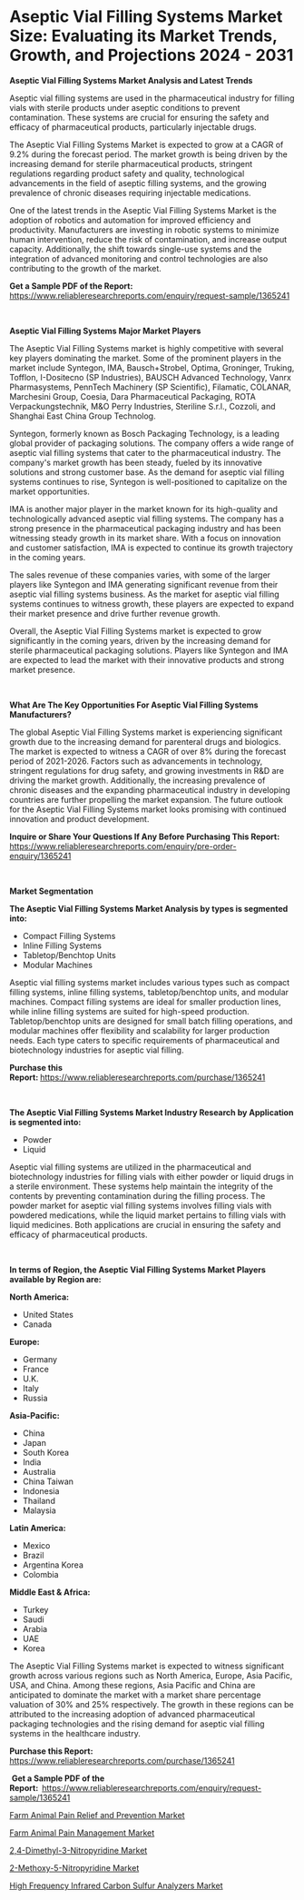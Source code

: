 <p><h1>Aseptic Vial Filling Systems Market Size: Evaluating its Market Trends, Growth, and Projections 2024 - 2031</h1></p><p><strong>Aseptic Vial Filling Systems Market Analysis and Latest Trends</strong></p>
<p><p>Aseptic vial filling systems are used in the pharmaceutical industry for filling vials with sterile products under aseptic conditions to prevent contamination. These systems are crucial for ensuring the safety and efficacy of pharmaceutical products, particularly injectable drugs.</p><p>The Aseptic Vial Filling Systems Market is expected to grow at a CAGR of 9.2% during the forecast period. The market growth is being driven by the increasing demand for sterile pharmaceutical products, stringent regulations regarding product safety and quality, technological advancements in the field of aseptic filling systems, and the growing prevalence of chronic diseases requiring injectable medications.</p><p>One of the latest trends in the Aseptic Vial Filling Systems Market is the adoption of robotics and automation for improved efficiency and productivity. Manufacturers are investing in robotic systems to minimize human intervention, reduce the risk of contamination, and increase output capacity. Additionally, the shift towards single-use systems and the integration of advanced monitoring and control technologies are also contributing to the growth of the market.</p></p>
<p><strong>Get a Sample PDF of the Report:&nbsp;</strong> <a href="https://www.reliableresearchreports.com/enquiry/request-sample/1365241">https://www.reliableresearchreports.com/enquiry/request-sample/1365241</a></p>
<p>&nbsp;</p>
<p><strong>Aseptic Vial Filling Systems Major Market Players</strong></p>
<p><p>The Aseptic Vial Filling Systems market is highly competitive with several key players dominating the market. Some of the prominent players in the market include Syntegon, IMA, Bausch+Strobel, Optima, Groninger, Truking, Tofflon, I-Dositecno (SP Industries), BAUSCH Advanced Technology, Vanrx Pharmasystems, PennTech Machinery (SP Scientific), Filamatic, COLANAR, Marchesini Group, Coesia, Dara Pharmaceutical Packaging, ROTA Verpackungstechnik, M&O Perry Industries, Steriline S.r.l., Cozzoli, and Shanghai East China Group Technolog.</p><p>Syntegon, formerly known as Bosch Packaging Technology, is a leading global provider of packaging solutions. The company offers a wide range of aseptic vial filling systems that cater to the pharmaceutical industry. The company's market growth has been steady, fueled by its innovative solutions and strong customer base. As the demand for aseptic vial filling systems continues to rise, Syntegon is well-positioned to capitalize on the market opportunities.</p><p>IMA is another major player in the market known for its high-quality and technologically advanced aseptic vial filling systems. The company has a strong presence in the pharmaceutical packaging industry and has been witnessing steady growth in its market share. With a focus on innovation and customer satisfaction, IMA is expected to continue its growth trajectory in the coming years.</p><p>The sales revenue of these companies varies, with some of the larger players like Syntegon and IMA generating significant revenue from their aseptic vial filling systems business. As the market for aseptic vial filling systems continues to witness growth, these players are expected to expand their market presence and drive further revenue growth.</p><p>Overall, the Aseptic Vial Filling Systems market is expected to grow significantly in the coming years, driven by the increasing demand for sterile pharmaceutical packaging solutions. Players like Syntegon and IMA are expected to lead the market with their innovative products and strong market presence.</p></p>
<p>&nbsp;</p>
<p><strong>What Are The Key Opportunities For Aseptic Vial Filling Systems Manufacturers?</strong></p>
<p><p>The global Aseptic Vial Filling Systems market is experiencing significant growth due to the increasing demand for parenteral drugs and biologics. The market is expected to witness a CAGR of over 8% during the forecast period of 2021-2026. Factors such as advancements in technology, stringent regulations for drug safety, and growing investments in R&D are driving the market growth. Additionally, the increasing prevalence of chronic diseases and the expanding pharmaceutical industry in developing countries are further propelling the market expansion. The future outlook for the Aseptic Vial Filling Systems market looks promising with continued innovation and product development.</p></p>
<p><strong>Inquire or Share Your Questions If Any Before Purchasing This Report:</strong> <a href="https://www.reliableresearchreports.com/enquiry/pre-order-enquiry/1365241">https://www.reliableresearchreports.com/enquiry/pre-order-enquiry/1365241</a></p>
<p>&nbsp;</p>
<p><strong>Market Segmentation</strong></p>
<p><strong>The Aseptic Vial Filling Systems Market Analysis by types is segmented into:</strong></p>
<p><ul><li>Compact Filling Systems</li><li>Inline Filling Systems</li><li>Tabletop/Benchtop Units</li><li>Modular Machines</li></ul></p>
<p><p>Aseptic vial filling systems market includes various types such as compact filling systems, inline filling systems, tabletop/benchtop units, and modular machines. Compact filling systems are ideal for smaller production lines, while inline filling systems are suited for high-speed production. Tabletop/benchtop units are designed for small batch filling operations, and modular machines offer flexibility and scalability for larger production needs. Each type caters to specific requirements of pharmaceutical and biotechnology industries for aseptic vial filling.</p></p>
<p><strong>Purchase this Report:&nbsp;</strong><a href="https://www.reliableresearchreports.com/purchase/1365241">https://www.reliableresearchreports.com/purchase/1365241</a></p>
<p>&nbsp;</p>
<p><strong>The Aseptic Vial Filling Systems Market Industry Research by Application is segmented into:</strong></p>
<p><ul><li>Powder</li><li>Liquid</li></ul></p>
<p><p>Aseptic vial filling systems are utilized in the pharmaceutical and biotechnology industries for filling vials with either powder or liquid drugs in a sterile environment. These systems help maintain the integrity of the contents by preventing contamination during the filling process. The powder market for aseptic vial filling systems involves filling vials with powdered medications, while the liquid market pertains to filling vials with liquid medicines. Both applications are crucial in ensuring the safety and efficacy of pharmaceutical products.</p></p>
<p>&nbsp;</p>
<p><strong>In terms of Region, the Aseptic Vial Filling Systems Market Players available by Region are:</strong></p>
<p>
    <p> <strong> North America: </strong>
        <ul>
            <li>United States</li>
            <li>Canada</li>
        </ul>
        </p> 
    <p> <strong> Europe: </strong>
        <ul>
            <li>Germany</li>
            <li>France</li>
            <li>U.K.</li>
            <li>Italy</li>
            <li>Russia</li>
        </ul>
        </p> 
    <p> <strong> Asia-Pacific: </strong>
        <ul>
            <li>China</li>
            <li>Japan</li>
            <li>South Korea</li>
            <li>India</li>
            <li>Australia</li>
            <li>China Taiwan</li>
            <li>Indonesia</li>
            <li>Thailand</li>
            <li>Malaysia</li>
        </ul>
        </p> 
    <p> <strong> Latin America: </strong>
        <ul>
            <li>Mexico</li>
            <li>Brazil</li>
            <li>Argentina Korea</li>
            <li>Colombia</li>
        </ul>
        </p> 
    <p> <strong> Middle East & Africa: </strong>
        <ul>
            <li>Turkey</li>
            <li>Saudi</li>
            <li>Arabia</li>
            <li>UAE</li>
            <li>Korea</li>
        </ul>
    </p>
    </p>
<p><p>The Aseptic Vial Filling Systems market is expected to witness significant growth across various regions such as North America, Europe, Asia Pacific, USA, and China. Among these regions, Asia Pacific and China are anticipated to dominate the market with a market share percentage valuation of 30% and 25% respectively. The growth in these regions can be attributed to the increasing adoption of advanced pharmaceutical packaging technologies and the rising demand for aseptic vial filling systems in the healthcare industry.</p></p>
<p><strong>Purchase this Report: </strong><a href="https://www.reliableresearchreports.com/purchase/1365241">https://www.reliableresearchreports.com/purchase/1365241</a></p>
<p>&nbsp;<strong>Get a Sample PDF of the Report:&nbsp;&nbsp;</strong><a href="https://www.reliableresearchreports.com/enquiry/request-sample/1365241">https://www.reliableresearchreports.com/enquiry/request-sample/1365241</a></p>
<p><strong></strong></p>
<p><p><a href="https://issuu.com/reportprime-2/docs/farm-animal-pain-relief-and-prevention-market-size">Farm Animal Pain Relief and Prevention Market</a></p><p><a href="https://issuu.com/reportprime-2/docs/farm-animal-pain-management-market-size-2030.pptx">Farm Animal Pain Management Market</a></p><p><a href="https://github.com/PeterParrish5/Market-Research-Report-List-3/blob/main/24-dimethyl-3-nitropyridine-market.md">2,4-Dimethyl-3-Nitropyridine Market</a></p><p><a href="https://github.com/Whitneyboyettebo9kiw7yr13/Market-Research-Report-List-1/blob/main/2-methoxy-5-nitropyridine-market.md">2-Methoxy-5-Nitropyridine Market</a></p><p><a href="https://github.com/sonuprakash1/Market-Research-Report-List-1/blob/main/high-frequency-infrared-carbon-sulfur-analyzers-market.md">High Frequency Infrared Carbon Sulfur Analyzers Market</a></p></p>